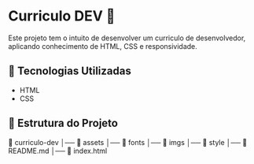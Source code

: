 # Curriculo DEV 📄

Este projeto tem o intuito de desenvolver um curriculo de desenvolvedor, aplicando conhecimento de HTML, CSS e responsividade.

## 🚀 Tecnologias Utilizadas

- HTML
- CSS

## 📂 Estrutura do Projeto

📁 curriculo-dev
│── 📁 assets
    │── 📁 fonts
    │── 📁 imgs
    │── 📁 style
│── 📄 README.md
│── 📄 index.html

